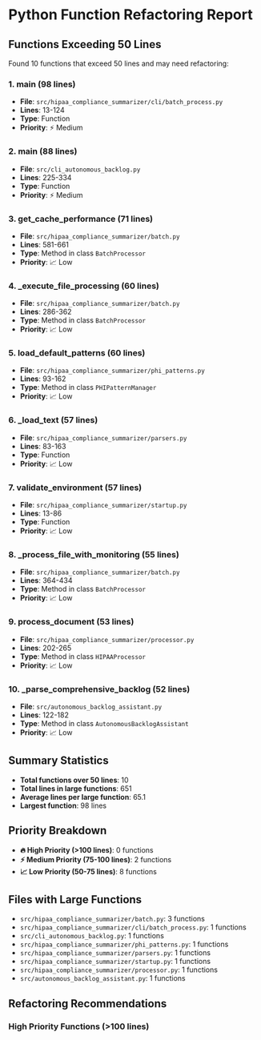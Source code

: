 # Python Function Refactoring Report
## Functions Exceeding 50 Lines

Found 10 functions that exceed 50 lines and may need refactoring:

### 1. **main** (98 lines)
- **File**: `src/hipaa_compliance_summarizer/cli/batch_process.py`
- **Lines**: 13-124
- **Type**: Function
- **Priority**: ⚡ Medium

### 2. **main** (88 lines)
- **File**: `src/cli_autonomous_backlog.py`
- **Lines**: 225-334
- **Type**: Function
- **Priority**: ⚡ Medium

### 3. **get_cache_performance** (71 lines)
- **File**: `src/hipaa_compliance_summarizer/batch.py`
- **Lines**: 581-661
- **Type**: Method in class `BatchProcessor`
- **Priority**: 📈 Low

### 4. **_execute_file_processing** (60 lines)
- **File**: `src/hipaa_compliance_summarizer/batch.py`
- **Lines**: 286-362
- **Type**: Method in class `BatchProcessor`
- **Priority**: 📈 Low

### 5. **load_default_patterns** (60 lines)
- **File**: `src/hipaa_compliance_summarizer/phi_patterns.py`
- **Lines**: 93-162
- **Type**: Method in class `PHIPatternManager`
- **Priority**: 📈 Low

### 6. **_load_text** (57 lines)
- **File**: `src/hipaa_compliance_summarizer/parsers.py`
- **Lines**: 83-163
- **Type**: Function
- **Priority**: 📈 Low

### 7. **validate_environment** (57 lines)
- **File**: `src/hipaa_compliance_summarizer/startup.py`
- **Lines**: 13-86
- **Type**: Function
- **Priority**: 📈 Low

### 8. **_process_file_with_monitoring** (55 lines)
- **File**: `src/hipaa_compliance_summarizer/batch.py`
- **Lines**: 364-434
- **Type**: Method in class `BatchProcessor`
- **Priority**: 📈 Low

### 9. **process_document** (53 lines)
- **File**: `src/hipaa_compliance_summarizer/processor.py`
- **Lines**: 202-265
- **Type**: Method in class `HIPAAProcessor`
- **Priority**: 📈 Low

### 10. **_parse_comprehensive_backlog** (52 lines)
- **File**: `src/autonomous_backlog_assistant.py`
- **Lines**: 122-182
- **Type**: Method in class `AutonomousBacklogAssistant`
- **Priority**: 📈 Low

## Summary Statistics

- **Total functions over 50 lines**: 10
- **Total lines in large functions**: 651
- **Average lines per large function**: 65.1
- **Largest function**: 98 lines

## Priority Breakdown

- **🔥 High Priority (>100 lines)**: 0 functions
- **⚡ Medium Priority (75-100 lines)**: 2 functions
- **📈 Low Priority (50-75 lines)**: 8 functions

## Files with Large Functions

- `src/hipaa_compliance_summarizer/batch.py`: 3 functions
- `src/hipaa_compliance_summarizer/cli/batch_process.py`: 1 functions
- `src/cli_autonomous_backlog.py`: 1 functions
- `src/hipaa_compliance_summarizer/phi_patterns.py`: 1 functions
- `src/hipaa_compliance_summarizer/parsers.py`: 1 functions
- `src/hipaa_compliance_summarizer/startup.py`: 1 functions
- `src/hipaa_compliance_summarizer/processor.py`: 1 functions
- `src/autonomous_backlog_assistant.py`: 1 functions

## Refactoring Recommendations

### High Priority Functions (>100 lines)